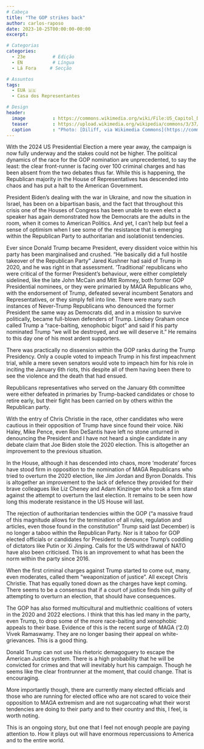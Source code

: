 ```yaml
---
# Cabeça
title: "The GOP strikes back"
author: carlos-raposo
date: 2023-10-25T00:00:00-00:00
excerpt:

# Categorias
categories:
  - 23e          # Edição
  - EN           # Língua
  - Lá Fora     # Secção

# Assuntos
tags:
  - EUA 🇺🇸
  - Casa dos Representantes

# Design
header:
  image          : https://commons.wikimedia.org/wiki/File:US_Capitol_Dome_High_Res_Jan_2006.jpg
  teaser         : https://upload.wikimedia.org/wikipedia/commons/3/37/US_Capitol_Dome_High_Res_Jan_2006.jpg
  caption        : "Photo: [Diliff, via Wikimedia Commons](https://commons.wikimedia.org/wiki/File:US_Capitol_Dome_High_Res_Jan_2006.jpg)"
---
```


With the 2024 US Presidential Election a mere year away, the campaign is now fully underway and the stakes could not be higher. The political dynamics of the race for the GOP nomination are unprecedented, to say the least: the clear front-runner is facing over 100 criminal charges and has been absent from the two debates thus far. While this is happening, the Republican majority in the House of Representatives has descended into chaos and has put a halt to the American Government.

President Biden’s dealing with the war in Ukraine, and now the situation in Israel, has been on a bipartisan basis, and the fact that throughout this crisis one of the Houses of Congress has been unable to even elect a speaker has again demonstrated how the Democrats are the adults in the room, when it comes to American Politics. And yet, I can’t help but feel a sense of optimism when I see some of the resistance that is emerging within the Republican Party to authoritarian and isolationist tendencies. 

Ever since Donald Trump became President, every dissident voice within his party has been marginalised and crushed. “He basically did a full hostile takeover of the Republican Party” Jared Kushner had said of Trump in 2020, and he was right in that assessment. ‘Traditional’ republicans who were critical of the former President’s behaviour, were either completely sidelined, like the late John McCain and Mitt Romney, both former GOP Presidential nominees, or they were primaried by MAGA Republicans who, with the endorsement of Trump, defeated several incumbent Senators and Representatives, or they simply fell into line. There were many such instances of Never-Trump Republicans who denounced the former President the same way as Democrats did, and in a mission to survive politically, became full-blown defenders of Trump. Lindsey Graham once called Trump a “race-baiting, xenophobic bigot” and said if his party nominated Trump “we will be destroyed, and we will deserve it.” He remains to this day one of his most ardent supporters.

There was practically no dissension within the GOP ranks during the Trump Presidency. Only a couple voted to impeach Trump in his first impeachment trial, while a mere seven senators would vote to impeach him for his role in inciting the January 6th riots, this despite all of them having been there to see the violence and the death that had ensued. 

Republicans representatives who served on the January 6th committee were either defeated in primaries by Trump-backed candidates or chose to retire early, but their fight has been carried on by others within the Republican party. 

With the entry of Chris Christie in the race, other candidates who were cautious in their opposition of Trump have since found their voice. Niki Haley, Mike Pence, even Ron DeSantis have left no stone unturned in denouncing the President and I have not heard a single candidate in any debate claim that Joe Biden stole the 2020 election. This is altogether an improvement to the previous situation.

In the House, although it has descended into chaos, more ‘moderate’ forces have stood firm in opposition to the nomination of MAGA Republicans who tried to overturn the 2020 election, like Jim Jordan and Byron Donalds. This is altogether an improvement to the lack of defence they provided for their brave colleagues like Liz Cheney and Adam Kinzinger who took a firm stand against the attempt to overturn the last election. It remains to be seen how long this moderate resistance in the US House will last.

The rejection of authoritarian tendencies within the GOP (“a massive fraud of this magnitude allows for the termination of all rules, regulation and articles, even those found in the constitution” Trump said last December) is no longer a taboo within the Republican Party. Nor is it taboo for GOP elected officials or candidates for President to denounce Trump’s coddling of dictators like Putin or Xi Jinping. Calls for the US withdrawal of NATO have also been criticised. This is an improvement to what has been the norm within the party since 2016.

When the first criminal charges against Trump started to come out, many, even moderates, called them “weaponization of justice”. All except Chris Christie. That has equally toned down as the charges have kept coming. There seems to be a consensus that if a court of justice finds him guilty of attempting to overturn an election, that should have consequences.

The GOP has also formed multicultural and multiethnic coalitions of voters in the 2020 and 2022 elections. I think that this has led many in the party, even Trump, to drop some of the more race-baiting and xenophobic appeals to their base. Evidence of this is the recent surge of MAGA (‘2.0) Vivek Ramaswamy. They are no longer basing their appeal on white-grievances. This is a good thing.

Donald Trump can not use his rhetoric demagoguery to escape the American Justice system. There is a high probability that he will be convicted for crimes and that will inevitably hurt his campaign. Though he seems like the clear frontrunner at the moment, that could change. That is encouraging. 

More importantly though, there are currently many elected officials and those who are running for elected office who are not scared to voice their opposition to MAGA extremism and are not sugarcoating what their worst tendencies are doing to their party and to their country and this, I feel, is worth noting. 

This is an ongoing story, but one that I feel not enough people are paying attention to. How it plays out will have enormous repercussions to America and to the entire world.
